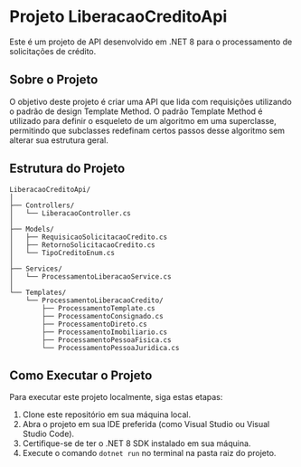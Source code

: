 # Projeto LiberacaoCreditoApi

Este é um projeto de API desenvolvido em .NET 8 para o processamento de solicitações de crédito.

## Sobre o Projeto

O objetivo deste projeto é criar uma API que lida com requisições utilizando o padrão de design Template Method. 
O padrão Template Method é utilizado para definir o esqueleto de um algoritmo em uma superclasse, permitindo que subclasses redefinam certos passos desse algoritmo sem alterar sua estrutura geral.

## Estrutura do Projeto

```
LiberacaoCreditoApi/
│
├── Controllers/
│   └── LiberacaoController.cs
│
├── Models/
│   ├── RequisicaoSolicitacaoCredito.cs
│   ├── RetornoSolicitacaoCredito.cs
│   └── TipoCreditoEnum.cs
│
├── Services/
│   └── ProcessamentoLiberacaoService.cs
│
└── Templates/
    └── ProcessamentoLiberacaoCredito/
        ├── ProcessamentoTemplate.cs
        ├── ProcessamentoConsignado.cs
        ├── ProcessamentoDireto.cs
        ├── ProcessamentoImobiliario.cs
        ├── ProcessamentoPessoaFisica.cs
        └── ProcessamentoPessoaJuridica.cs

```

## Como Executar o Projeto

Para executar este projeto localmente, siga estas etapas:

1. Clone este repositório em sua máquina local.
2. Abra o projeto em sua IDE preferida (como Visual Studio ou Visual Studio Code).
3. Certifique-se de ter o .NET 8 SDK instalado em sua máquina.
4. Execute o comando `dotnet run` no terminal na pasta raiz do projeto.
